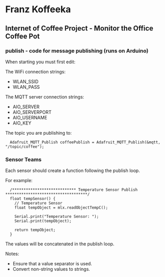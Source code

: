 # Franz Koffeeka

## Internet of Coffee Project - Monitor the Office Coffee Pot

### publish - code for message publishing (runs on Arduino)

When starting you must first edit:

The WiFi connection strings:

* WLAN_SSID
* WLAN_PASS

The MQTT server connection strings:
* AIO_SERVER
* AIO_SERVERPORT
* AIO_USERNAME
* AIO_KEY

The topic you are publishing to:

      Adafruit_MQTT_Publish coffeePublish = Adafruit_MQTT_Publish(&mqtt, "/topic/coffee");

### Sensor Teams

Each sensor should create a function following the publish loop.

For example:

      /**************************** Temperature Sensor Publish ************************************/
      float tempSensor() {
        // Temperature Sensor
        float tempObject = mlx.readObjectTempC();

        Serial.print("Temperature Sensor: ");
        Serial.print(tempObject);

        return tempObject;
      }

The values will be concatenated in the publish loop.

Notes:
* Ensure that a value separator is used.
* Convert non-string values to strings.
